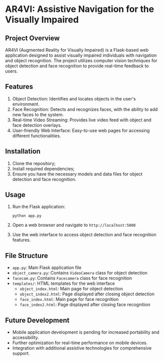 # AR4VI: Assistive Navigation for the Visually Impaired

## Project Overview

AR4VI (Augmented Reality for Visually Impaired) is a Flask-based web application designed to assist visually impaired individuals with navigation and object recognition. The project utilizes computer vision techniques for object detection and face recognition to provide real-time feedback to users.

## Features

1. Object Detection: Identifies and locates objects in the user's environment.
2. Face Recognition: Detects and recognizes faces, with the ability to add new faces to the system.
3. Real-time Video Streaming: Provides live video feed with object and face detection overlays.
4. User-friendly Web Interface: Easy-to-use web pages for accessing different functionalities.

## Installation

1. Clone the repository;
2. Install required dependencies;
3. Ensure you have the necessary models and data files for object detection and face recognition.

## Usage

1. Run the Flask application:
   ```
   python app.py
   ```

2. Open a web browser and navigate to `http://localhost:5000`

3. Use the web interface to access object detection and face recognition features.

## File Structure

- `app.py`: Main Flask application file
- `object_camera.py`: Contains `VideoCamera` class for object detection
- `facecam.py`: Contains `Facecamera` class for face recognition
- `templates/`: HTML templates for the web interface
  - `object_index.html`: Main page for object detection
  - `object_index2.html`: Page displayed after closing object detection
  - `face_index.html`: Main page for face recognition
  - `face_index2.html`: Page displayed after closing face recognition

## Future Development

- Mobile application development is pending for increased portability and accessibility.
- Further optimization for real-time performance on mobile devices.
- Integration with additional assistive technologies for comprehensive support.

